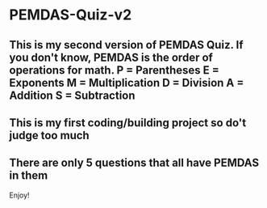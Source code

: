 # PEMDAS-Quiz-v2
This is my second version of PEMDAS Quiz. If you don't know, PEMDAS is the order of operations for math.
P = Parentheses
E = Exponents
M = Multiplication
D = Division
A = Addition
S = Subtraction
------------------------------
This is my first coding/building project so do't judge too much
------------------------------
There are only 5 questions that all have PEMDAS in them
------------------------------
Enjoy!
